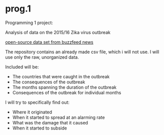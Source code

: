 # prog.1
Programming 1 project:

Analysis of data on the 2015/16 Zika virus outbreak

[open-source data set from buzzfeed news](https://github.com/BuzzFeedNews/zika-data#united-states)

The repository contains an already made csv file, which i will not use. 
I will use only the raw, unorganized data.

Included will be:

- The countries that were caught in the outbreak
- The consequences of the outbreak
- The months spanning the duration of the outbreak
- Consequences of the outbreak for individual months 

I will try to specifically find out:

- Where it originated 
- When it started to spread at an alarming rate 
- What was the damage that it caused 
- When it started to subside
